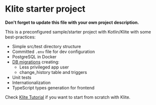 # Klite starter project

**Don't forget to update this file with your own project description.**

This is a preconfigured sample/starter project with Kotlin/Klite with some best-practices:

* Simple src/test directory structure
* Committed `.env` file for dev configuration
* PostgreSQL in Docker
* [DB migrations](db) creating:
  * Less privileged app user
  * change_history table and triggers
* Unit tests
* Internationalization
* TypeScript types generation for frontend

Check [Klite Tutorial](https://github.com/codeborne/klite/blob/main/TUTORIAL.md) if you want to start from scratch with Klite.
